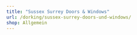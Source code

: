```yaml
---
title: "Sussex Surrey Doors & Windows"
url: /dorking/sussex-surrey-doors-und-windows/
shop: Allgemein
---
```

